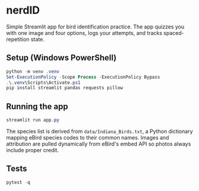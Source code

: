 # nerdID

Simple Streamlit app for bird identification practice. The app quizzes you with one image and four options, logs your attempts, and tracks spaced-repetition state.

## Setup (Windows PowerShell)

```powershell
python -m venv .venv
Set-ExecutionPolicy -Scope Process -ExecutionPolicy Bypass
.\.venv\Scripts\Activate.ps1
pip install streamlit pandas requests pillow
```

## Running the app

```powershell
streamlit run app.py
```

The species list is derived from `data/Indiana_Birds.txt`, a Python dictionary mapping eBird species codes to their common names. Images and attribution are pulled dynamically from eBird's embed API so photos always include proper credit.

## Tests

```powershell
pytest -q
```
